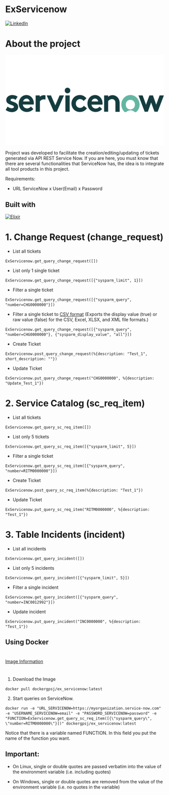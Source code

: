 # ExServicenow
[![LinkedIn][linkedin-shield]][linkedin-url]

# About the project

![ServiceNow][logo-servicenow]

Project was developed to facilitate the creation/editing/updating of tickets generated via API REST Service Now.
If you are here, you must know that there are several functionalities that ServiceNow has, the idea is to integrate all tool products in this project.

Requirements:

* URL ServiceNow x User(Email) x Password

## Built with
 [![Elixir][Elixir-lang.org]][Elixir-url]

#
# 1. Change Request (change_request)

* List all tickets
```
ExServicenow.get_query_change_request([])
```
* List only 1 single ticket
```
ExServicenow.get_query_change_request([{"sysparm_limit", 1}])
```
* Filter a single ticket
```
ExServicenow.get_query_change_request([{"sysparm_query", "number=CHG0000000"}])
```
* Filter a single ticket to [CSV format](https://docs.servicenow.com/en-US/bundle/sandiego-platform-administration/page/administer/exporting-data/concept/query-parameters-display-value.html) (Exports the display value (true) or raw value (false) for the CSV, Excel, XLSX, and XML file formats.)
```
ExServicenow.get_query_change_request([{"sysparm_query", "number=CHG0000000"}, {"sysparm_display_value", "all"}])
```
* Create Ticket
```
ExServicenow.post_query_change_request(%{description: "Test_1", short_description: ""})
```
* Update Ticket
```
ExServicenow.put_query_change_request("CHG0000000", %{description: "Update_Test_1"})
```
# 2. Service Catalog (sc_req_item)

* List all tickets
```
ExServicenow.get_query_sc_req_item([])
```
* List only 5 tickets
```
ExServicenow.get_query_sc_req_item([{"sysparm_limit", 5}])
```
* Filter a single ticket
```
ExServicenow.get_query_sc_req_item([{"sysparm_query", "number=RITM0000000"}])
```
* Create Ticket
```
ExServicenow.post_query_sc_req_item(%{description: "Test_1"})
```
* Update Ticket
```
ExServicenow.put_query_sc_req_item("RITM0000000", %{description: "Test_1"})
```

# 3. Table Incidents (incident)
* List all incidents
```
ExServicenow.get_query_incident([])
```
* List only 5 incidents
```
ExServicenow.get_query_incident([{"sysparm_limit", 5}])
```
* Filter a single incident
```
ExServicenow.get_query_incident([{"sysparm_query", "number=INC0012992"}])
```
* Update incident
```
ExServicenow.put_query_incident("INC0000000", %{description: "Test_1"})
```
## Using Docker

#
[Image Information](https://hub.docker.com/r/dockergpsj/ex_servicenow)

#

1. Download the Image
```
docker pull dockergpsj/ex_servicenow:latest
```
2. Start queries on ServiceNow.

```
docker run -e "URL_SERVICENOW=https://myorganization.service-now.com" -e "USERNAME_SERVICENOW=email" -e "PASSWORD_SERVICENOW=password" -e "FUNCTION=ExServicenow.get_query_sc_req_item([{\"sysparm_query\", \"number=RITM0000000\"}])" dockergpsj/ex_servicenow:latest
```
Notice that there is a variable named FUNCTION.
In this field you put the name of the function you want.

## Important:
- On Linux, single or double quotes are passed verbatim into the value of the environment variable (i.e. including quotes)

- On Windows, single or double quotes are removed from the value of the environment variable (i.e. no quotes in the variable)

[Elixir-url]: https://elixir-lang.org/
[Elixir-lang.org]: https://elixir-lang.org/images/logo/logo.png
[logo-servicenow]: images/logo-servicenow.png
[linkedin-shield]: https://img.shields.io/badge/-LinkedIn-black.svg?style=for-the-badge&logo=linkedin&colorB=555
[linkedin-url]: https://www.linkedin.com/in/gilbertosj